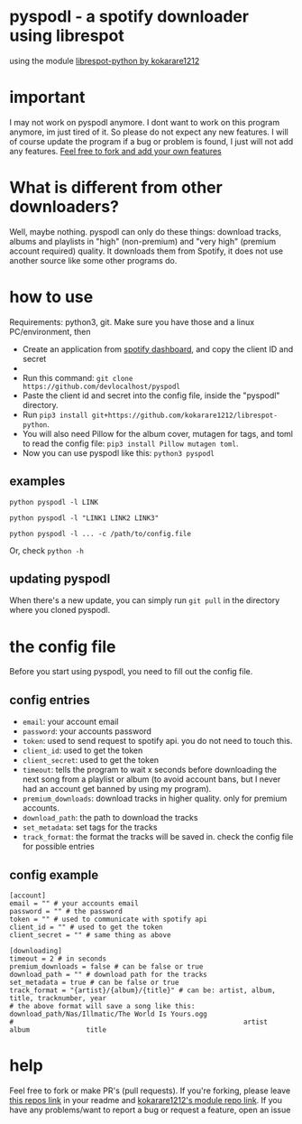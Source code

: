# pyspodl - a spotify downloader using librespot

using the module [librespot-python by kokarare1212](https://github.com/kokarare1212/librespot-python)

# important
I may not work on pyspodl anymore. I dont want to work on this program anymore, im just tired of it. So please do not expect any new features. I will of course update the program if a bug or problem is found, I just will not add any features. [Feel free to fork and add your own features](#helping)

# What is different from other downloaders?
Well, maybe nothing. pyspodl can only do these things: download tracks, albums and playlists in "high" (non-premium) and "very high" (premium account required) quality. It downloads them from Spotify, it does not use another source like some other programs do.

# how to use
Requirements: python3, git. Make sure you have those and a linux PC/environment, then

+ Create an application from [spotify dashboard](https://developer.spotify.com/dashboard/applications), and copy the client ID and secret
+ 
+ Run this command: `git clone https://github.com/devlocalhost/pyspodl`
+ Paste the client id and secret into the config file, inside the "pyspodl" directory.
+ Run `pip3 install git+https://github.com/kokarare1212/librespot-python`.
+ You will also need Pillow for the album cover, mutagen for tags, and toml to read the config file: `pip3 install Pillow mutagen toml`.
+ Now you can use pyspodl like this: `python3 pyspodl`

## examples
`python pyspodl -l LINK`

`python pyspodl -l "LINK1 LINK2 LINK3"`

`python pyspodl -l ... -c /path/to/config.file`

Or, check `python -h`

## updating pyspodl
When there's a new update, you can simply run `git pull` in the directory where you cloned pyspodl.

# the config file
Before you start using pyspodl, you need to fill out the config file.

## config entries
+ `email`: your account email
+ `password`: your accounts password
+ `token`: used to send request to spotify api. you do not need to touch this.
+ `client_id`: used to get the token
+ `client_secret`: used to get the token
+ `timeout`: tells the program to wait x seconds before downloading the next song from a playlist or album (to avoid account bans, but I never had an account get banned by using my program).
+ `premium_downloads`: download tracks in higher quality. only for premium accounts.
+ `download_path`: the path to download the tracks
+ `set_metadata`: set tags for the tracks
+ `track_format`: the format the tracks will be saved in. check the config file for possible entries

## config example
```
[account]
email = "" # your accounts email
password = "" # the password
token = "" # used to communicate with spotify api
client_id = "" # used to get the token
client_secret = "" # same thing as above

[downloading]
timeout = 2 # in seconds
premium_downloads = false # can be false or true
download_path = "" # download path for the tracks
set_metadata = true # can be false or true
track_format = "{artist}/{album}/{title}" # can be: artist, album, title, tracknumber, year
# the above format will save a song like this: download_path/Nas/Illmatic/The World Is Yours.ogg
#                                                         artist    album              title
```

# help
Feel free to fork or make PR's (pull requests). If you're forking, please leave [this repos link](https://github.com/devlocalhost/pyspodl) in your readme and [kokarare1212's module repo link](https://github.com/kokarare1212/librespot-python).
If you have any problems/want to report a bug or request a feature, open an issue
